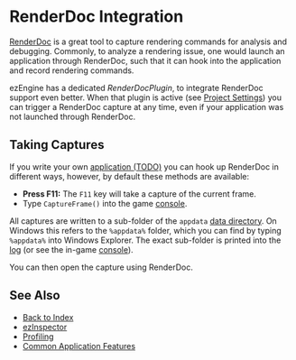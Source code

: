 # RenderDoc Integration

[RenderDoc](https://renderdoc.org/) is a great tool to capture rendering commands for analysis and debugging. Commonly, to analyze a rendering issue, one would launch an application through RenderDoc, such that it can hook into the application and record rendering commands.

ezEngine has a dedicated *RenderDocPlugin*, to integrate RenderDoc support even better. When that plugin is active (see [Project Settings](../projects/project-settings.md)) you can trigger a RenderDoc capture at any time, even if your application was not launched through RenderDoc.

## Taking Captures

If you write your own [application (TODO)](../runtime/application/application.md) you can hook up RenderDoc in different ways, however, by default these methods are available:

* **Press F11:** The `F11` key will take a capture of the current frame.
* Type `CaptureFrame()` into the game [console](console.md).

All captures are written to a sub-folder of the `appdata` [data directory](../projects/data-directories.md). On Windows this refers to the `%appdata%` folder, which you can find by typing `%appdata%` into Windows Explorer. The exact sub-folder is printed into the [log](logging.md) (or see the in-game [console](console.md)).

You can then open the capture using RenderDoc.

## See Also

* [Back to Index](../index.md)
* [ezInspector](../tools/inspector.md)
* [Profiling](../performance/profiling.md)
* [Common Application Features](../runtime/application/common-application-features.md)
